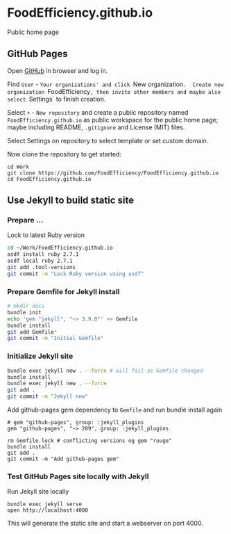 # FoodEfficiency.github.io
Public home page

## GitHub Pages

Open [GitHub](https://github.com) in browser and log in.

Find `User` - `Your organizations' and click `New organization`.  Create new organization `FoodEfficiency`, then invite other members and maybe also select `Settings` to finish creation.

Select `+` - `New repository` and create a public repository named `FoodEfficiency.github.io` as public workspace for the public home page; maybe including README, `.gitignore` and License (MIT) files.

Select Settings on repository to select template or set custom domain.

Now clone the repository to get started:

    cd Work
    git clone https://github.com/FoodEfficiency/FoodEfficiency.github.io
    cd FoodEfficiency.github.io

## Use Jekyll to build static site

### Prepare ...

Lock to latest Ruby version

```sh
cd ~/Work/FoodEfficiency.github.io
asdf install ruby 2.7.1
asdf local ruby 2.7.1
git add .tool-versions
git commit -m "Lock Ruby version using asdf"
```

### Prepare Gemfile for Jekyll install

```sh
# mkdir docs
bundle init
echo 'gem "jekyll", "~> 3.9.0"' >> Gemfile
bundle install
git add Gemfile*
git commit -m "Initial Gemfile"
```

### Initialize Jekyll site

```sh
bundle exec jekyll new . --force # will fail as Gemfile changed
bundle install
bundle exec jekyll new . --force
git add .
git commit -m "Jekyll new"
```

Add github-pages gem dependency to `Gemfile` and run bundle install again

    # gem "github-pages", group: :jekyll_plugins
    gem "github-pages", "~> 209", group: :jekyll_plugins

```
rm Gemfile.lock # conflicting versions og gem "rouge"
bundle install
git add .
git commit -m "Add github-pages gem"
```

### Test GitHub Pages site locally with Jekyll

Run Jekyll site locally

    bundle exec jekyll serve
    open http://localhost:4000

This will generate the static site and start a webserver on port 4000.
